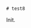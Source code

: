                                                                                                                                                                                                                                                                                                                                                                                        # test8

Init.
